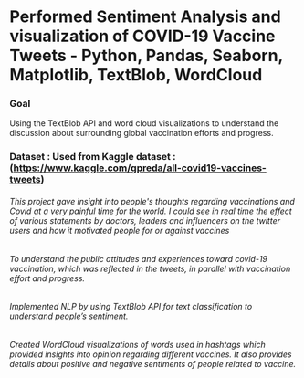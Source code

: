 # Performed Sentiment Analysis and visualization of COVID-19 Vaccine Tweets - Python, Pandas, Seaborn, Matplotlib, TextBlob, WordCloud

### Goal
Using the TextBlob API and word cloud visualizations to understand the discussion about surrounding global vaccination efforts and progress.


### Dataset : Used from Kaggle dataset : (https://www.kaggle.com/gpreda/all-covid19-vaccines-tweets)


###### This project gave insight into people's thoughts regarding vaccinations and Covid at a very painful time for the world. I could see in real time the effect of various statements by doctors, leaders and influencers on the twitter users and how it motivated people for or against vaccines
 
###### To understand the public attitudes and experiences toward covid-19 vaccination, which was reflected in the tweets, in parallel with vaccination effort and progress.
###### Implemented NLP by using TextBlob API for text classification to understand people’s sentiment.
###### Created WordCloud visualizations of words used in hashtags which provided insights into opinion regarding different vaccines. It also provides details about positive and negative sentiments of people related to vaccine.


